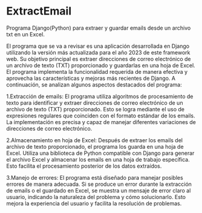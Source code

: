 # ExtractEmail
Programa Django(Python) para extraer y guardar emails desde un archivo txt en un Excel.

El programa que se va a revisar es una aplicación desarrollada en Django utilizando la versión más actualizada para el año 2023 de este framework web. Su objetivo principal es extraer direcciones de correo electrónico de un archivo de texto (TXT) proporcionado y guardarlas en una hoja de Excel.
El programa implementa la funcionalidad requerida de manera efectiva y aprovecha las características y mejoras más recientes de Django. A continuación, se analizan algunos aspectos destacados del programa:

1.Extracción de emails: El programa utiliza algoritmos de procesamiento de texto para identificar y extraer direcciones de correo electrónico de un archivo de texto (TXT) proporcionado. Esto se logra mediante el uso de expresiones regulares que coinciden con el formato estándar de los emails. La implementación es precisa y capaz de manejar diferentes variaciones de direcciones de correo electrónico.

2.Almacenamiento en hoja de Excel: Después de extraer los emails del archivo de texto proporcionado, el programa los guarda en una hoja de Excel. Utiliza una biblioteca de Python compatible con Django para generar el archivo Excel y almacenar los emails en una hoja de trabajo específica. Esto facilita el procesamiento posterior de los datos extraídos.

3.Manejo de errores: El programa está diseñado para manejar posibles errores de manera adecuada. Si se produce un error durante la extracción de emails o el guardado en Excel, se muestra un mensaje de error claro al usuario, indicando la naturaleza del problema y cómo solucionarlo. Esto mejora la experiencia del usuario y facilita la resolución de problemas.
